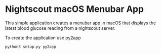 # Nightscout macOS Menubar App

This simple application creates a menubar app in macOS that displays the latest blood glucose reading from a nightscout server.

To create the application use py2app

`python3 setup.py py2app`